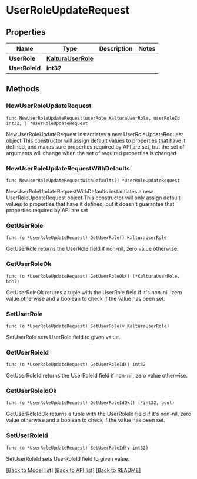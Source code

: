 # UserRoleUpdateRequest

## Properties

Name | Type | Description | Notes
------------ | ------------- | ------------- | -------------
**UserRole** | [**KalturaUserRole**](KalturaUserRole.md) |  | 
**UserRoleId** | **int32** |  | 

## Methods

### NewUserRoleUpdateRequest

`func NewUserRoleUpdateRequest(userRole KalturaUserRole, userRoleId int32, ) *UserRoleUpdateRequest`

NewUserRoleUpdateRequest instantiates a new UserRoleUpdateRequest object
This constructor will assign default values to properties that have it defined,
and makes sure properties required by API are set, but the set of arguments
will change when the set of required properties is changed

### NewUserRoleUpdateRequestWithDefaults

`func NewUserRoleUpdateRequestWithDefaults() *UserRoleUpdateRequest`

NewUserRoleUpdateRequestWithDefaults instantiates a new UserRoleUpdateRequest object
This constructor will only assign default values to properties that have it defined,
but it doesn't guarantee that properties required by API are set

### GetUserRole

`func (o *UserRoleUpdateRequest) GetUserRole() KalturaUserRole`

GetUserRole returns the UserRole field if non-nil, zero value otherwise.

### GetUserRoleOk

`func (o *UserRoleUpdateRequest) GetUserRoleOk() (*KalturaUserRole, bool)`

GetUserRoleOk returns a tuple with the UserRole field if it's non-nil, zero value otherwise
and a boolean to check if the value has been set.

### SetUserRole

`func (o *UserRoleUpdateRequest) SetUserRole(v KalturaUserRole)`

SetUserRole sets UserRole field to given value.


### GetUserRoleId

`func (o *UserRoleUpdateRequest) GetUserRoleId() int32`

GetUserRoleId returns the UserRoleId field if non-nil, zero value otherwise.

### GetUserRoleIdOk

`func (o *UserRoleUpdateRequest) GetUserRoleIdOk() (*int32, bool)`

GetUserRoleIdOk returns a tuple with the UserRoleId field if it's non-nil, zero value otherwise
and a boolean to check if the value has been set.

### SetUserRoleId

`func (o *UserRoleUpdateRequest) SetUserRoleId(v int32)`

SetUserRoleId sets UserRoleId field to given value.



[[Back to Model list]](../README.md#documentation-for-models) [[Back to API list]](../README.md#documentation-for-api-endpoints) [[Back to README]](../README.md)


